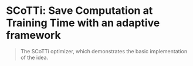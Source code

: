 
# SCoTTi: Save Computation at Training Time with an adaptive framework 

> The SCoTTi optimizer, which demonstrates the basic implementation of the idea.
